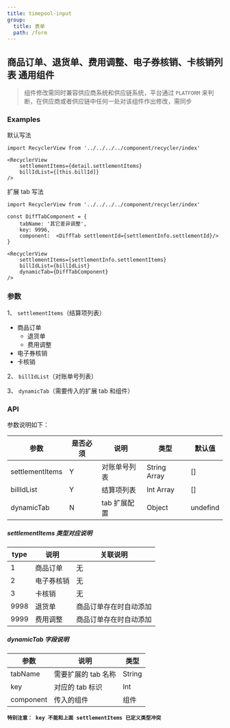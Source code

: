 ```yaml
---
title: timepool-input
group:
  title: 表单
  path: /form
---
```


## 商品订单、退货单、费用调整、电子券核销、卡核销列表 通用组件

> 组件修改需同时兼容供应商系统和供应链系统，平台通过 `PLATFORM` 来判断，在供应商或者供应链中任何一处对该组件作出修改，需同步

### Examples

默认写法

```
import RecyclerView from '../../../../component/recycler/index'

<RecyclerView
    settlementItems={detail.settlementItems}
    billIdList={[this.billId]}
/>
```

扩展 tab 写法

```
import RecyclerView from '../../../../component/recycler/index'

const DiffTabComponent = {
    tabName: '其它差异调整',
    key: 9996,
    component:  <DiffTab settlementId={settlementInfo.settlementId}/>
}

<RecyclerView
    settlementItems={settlementInfo.settlementItems}
    billIdList={billIdList}
    dynamicTab={DiffTabComponent}
/>

```

### 参数

1、 `settlementItems`（结算项列表）

- 商品订单
  - 退货单
  - 费用调整
- 电子券核销
- 卡核销

2、 `billIdList`（对账单号列表）

3、 `dynamicTab`（需要传入的扩展 tab 和组件）

### API

参数说明如下：

| 参数            | 是否必须 | 说明         | 类型         | 默认值   |
| --------------- | -------- | ------------ | ------------ | -------- |
| settlementItems | Y        | 对账单号列表 | String Array | []       |
| billIdList      | Y        | 结算项列表   | Int Array    | []       |
| dynamicTab      | N        | tab 扩展配置 | Object       | undefind |

##### settlementItems 类型对应说明

| type | 说明       | 关联说明               |
| ---- | ---------- | ---------------------- |
| 1    | 商品订单   | 无                     |
| 2    | 电子券核销 | 无                     |
| 3    | 卡核销     | 无                     |
| 9998 | 退货单     | 商品订单存在时自动添加 |
| 9999 | 费用调整   | 商品订单存在时自动添加 |

##### dynamicTab 字段说明

| 参数      | 说明                | 类型   |
| --------- | ------------------- | ------ |
| tabName   | 需要扩展的 tab 名称 | String |
| key       | 对应的 tab 标识     | Int    |
| component | 传入的组件          | 组件   |

**`特别注意： key 不能和上面 settlementItems 已定义类型冲突`**
